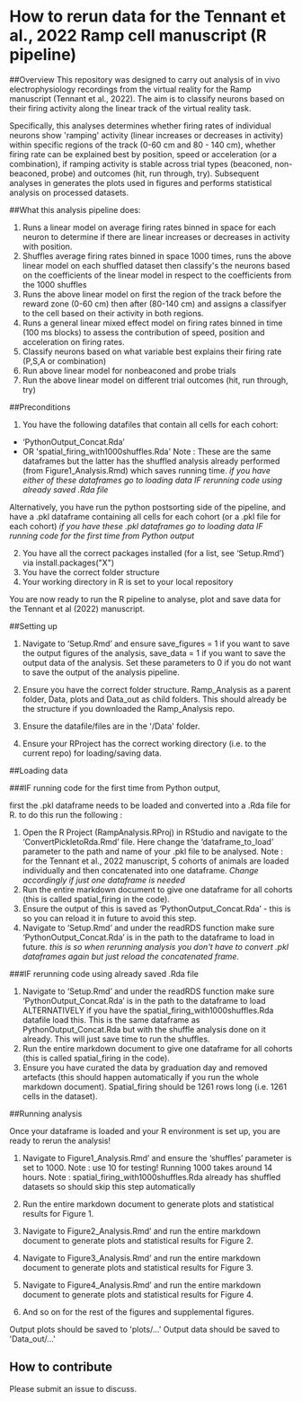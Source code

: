 
# How to rerun data for the Tennant et al., 2022 Ramp cell manuscript (R pipeline)

##Overview
This repository was designed to carry out analysis of in vivo electrophysiology recordings from the virtual reality for the Ramp manuscript (Tennant et al., 2022). The aim is to classify neurons based on their firing activity along the linear track of the virtual reality task. 

Specifically, this analyses determines whether firing rates of individual neurons show 'ramping' activity (linear increases or decreases in activity) within specific regions of the track (0-60 cm and 80 - 140 cm), whether firing rate can be explained best by position, speed or acceleration (or a combination), if ramping activity is stable across trial types (beaconed, non-beaconed, probe) and outcomes (hit, run through, try). Subsequent analyses in generates the plots used in figures and performs statistical analysis on processed datasets. 

##What this analysis pipeline does:
1. Runs a linear model on average firing rates binned in space for each neuron to determine if there are linear increases or decreases in activity with position.
2. Shuffles average firing rates binned in space 1000 times, runs the above linear model on each shuffled dataset then classify's the neurons based on the coefficients of the linear model in respect to the coefficients from the 1000 shuffles
3. Runs the above linear model on first the region of the track before the reward zone (0-60 cm) then after (80-140 cm) and assigns a classifyer to the cell based on their activity in both regions. 
4. Runs a general linear mixed effect model on firing rates binned in time (100 ms blocks) to assess the contribution of speed, position and acceleration on firing rates. 
5. Classify neurons based on what variable best explains their firing rate (P,S,A or combination)
6. Run above linear model for nonbeaconed and probe trials
7. Run the above linear model on different trial outcomes (hit, run through, try)

##Preconditions

1. You have the following datafiles that contain all cells for each cohort:
  - ‘PythonOutput_Concat.Rda’
  - OR 'spatial_firing_with1000shuffles.Rda'
Note : These are the same dataframes but the latter has the shuffled analysis already performed (from Figure1_Analysis.Rmd) which saves running time.
_if you have either of these dataframes go to loading data IF rerunning code using already saved .Rda file_

Alternatively, you have run the python postsorting side of the pipeline, and have a .pkl dataframe containing all cells for each cohort (or a .pkl file for each cohort)
_if you have these .pkl dataframes go to loading data IF running code for the first time from Python output_

2. You have all the correct packages installed (for a list, see ‘Setup.Rmd’) via install.packages("X")
3. You have the correct folder structure
4. Your working directory in R is set to your local repository 

You are now ready to run the R pipeline to analyse, plot and save data for the Tennant et al (2022) manuscript.

##Setting up

1. Navigate to ‘Setup.Rmd’ and ensure save_figures = 1 if you want to save the output figures of the analysis, save_data = 1 if you want to save the output data of the analysis. Set these parameters to 0 if you do not want to save the output of the analysis pipeline. 
2. Ensure you have the correct folder structure. 
Ramp_Analysis as a parent folder, Data, plots and Data_out as child folders. This should already be the structure if you downloaded the Ramp_Analysis repo. 

3. Ensure the datafile/files are in the '/Data' folder. 

4. Ensure your RProject has the correct working directory (i.e. to the current repo) for loading/saving data.

##Loading data 

###IF running code for the first time from Python output, 

first the .pkl dataframe needs to be loaded and converted into a .Rda file for R. to do this run the following : 

1.  Open the R Project (RampAnalysis.RProj) in RStudio and navigate to the ‘ConvertPickletoRda.Rmd’ file. Here change the ‘dataframe_to_load’ parameter to the path and name of your .pkl file to be analysed. 
Note : for the Tennant et al., 2022 manuscript, 5 cohorts of animals are loaded individually and then concatenated into one dataframe. _Change accordingly if just one dataframe is needed_
2. Run the entire markdown document to give one dataframe for all cohorts (this is called spatial_firing in the code). 
3. Ensure the output of this is saved as ‘PythonOutput_Concat.Rda’ - this is so you can reload it in future to avoid this step.
4. Navigate to ‘Setup.Rmd’ and under the readRDS function make sure ‘PythonOutput_Concat.Rda’ is in the path to the dataframe to load in future. 
_this is so when rerunning analysis you don't have to convert .pkl dataframes again but just reload the concatenated frame._

###IF rerunning code using already saved .Rda file 

1. Navigate to ‘Setup.Rmd’ and under the readRDS function make sure ‘PythonOutput_Concat.Rda’ is in the path to the dataframe to load 
ALTERNATIVELY if you have the spatial_firing_with1000shuffles.Rda datafile load this. This is the same dataframe as PythonOutput_Concat.Rda but with the shuffle analysis done on it already. This will just save time to run the shuffles.
2. Run the entire markdown document to give one dataframe for all cohorts (this is called spatial_firing in the code). 
3. Ensure you have curated the data by graduation day and removed artefacts (this should happen automatically if you run the whole markdown document). Spatial_firing should be 1261 rows long (i.e. 1261 cells in the dataset). 

##Running analysis 

Once your dataframe is loaded and your R environment is set up, you are ready to rerun the analysis!

1. Navigate to Figure1_Analysis.Rmd’ and ensure the ‘shuffles’ parameter is set to 1000.
Note : use 10 for testing! Running 1000 takes around 14 hours. 
Note : spatial_firing_with1000shuffles.Rda already has shuffled datasets so should skip this step automatically

2. Run the entire markdown document to generate plots and statistical results for Figure 1. 
3. Navigate to Figure2_Analysis.Rmd’ and run the entire markdown document to generate plots and statistical results for Figure 2. 
4. Navigate to Figure3_Analysis.Rmd’ and run the entire markdown document to generate plots and statistical results for Figure 3. 
4. Navigate to Figure4_Analysis.Rmd’ and run the entire markdown document to generate plots and statistical results for Figure 4. 
5. And so on for the rest of the figures and supplemental figures. 

Output plots should be saved to 'plots/...'
Output data should be saved to 'Data_out/...'


## How to contribute
Please submit an issue to discuss.
